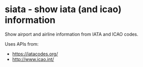# siata - show iata (and icao) information

Show airport and airline information from IATA and ICAO codes.

Uses APIs from:
- https://iatacodes.org/
- http://www.icao.int/
